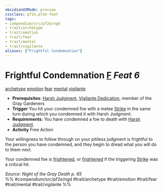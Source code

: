 ```yaml
---
obsidianUIMode: preview
cssclass: pf2e,pf2e-feat
tags:
- compendium/src/pf2e/ngd
- trait/archetype
- trait/emotion
- trait/fear
- trait/mental
- trait/vigilante
aliases: ["Frightful Condemnation"]
---
```

# Frightful Condemnation  [F](../../Rules/core-rulebook/chapter-9-playing-the-game.md#Actions "Free Action") *Feat 6*  
[archetype](../../Rules/traits/archetype.md)  [emotion](../../Rules/traits/emotion.md)  [fear](../../Rules/traits/fear.md)  [mental](../../Rules/traits/mental.md)  [vigilante](../../Rules/traits/vigilante-apg.md)  

- **Prerequisites**: [Harsh Judgment](harsh-judgment-ngd.md), [Vigilante Dedication](vigilante-dedication-apg.md), member of the Gray Gardeners
- **Trigger** You hit your condemned foe with a melee [Strike](../../Rules/actions/strike.md) in the same turn during which you condemned it with Harsh Judgment.
- **Requirements**: You have condemned a foe to death with [Harsh Judgment](harsh-judgment-ngd.md).
- **Activity** Free Action

Your willingness to follow through on your pitiless judgment is frightful to the person you have condemned, and they begin to dread what you will do to them next.

Your condemned foe is [frightened](../../Rules/conditions.md#Frightened), or [frightened](../../Rules/conditions.md#Frightened) if the triggering [Strike](../../Rules/actions/strike.md) was a critical hit.

*Source: Night of the Gray Death p. 65*  
%% #compendium/src/pf2e/ngd #trait/archetype #trait/emotion #trait/fear #trait/mental #trait/vigilante %%